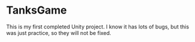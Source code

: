 # TanksGame
 This is my first completed Unity project. I know it has lots of bugs, but this was just practice, so they will not be fixed.
